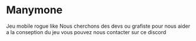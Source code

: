 # Manymone
Jeu mobile rogue like
Nous cherchons des devs ou grafiste pour nous aider a la conseption du jeu vous pouvez nous contacter sur ce discord
